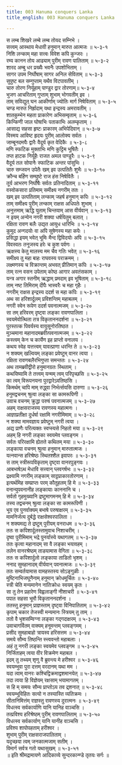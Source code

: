```yaml
---
title: 003 Hanuma conquers Lanka
title_english: 003 Hanuma conquers Lanka

---
```

स लम्ब शिखरे लम्बे लम्ब तोयद सम्निभे ।  
सत्त्वम् आस्थाय मेधावी हनुमान् मारुत आत्मजः ॥ ५-३-१  
निशि लन्काम् महा सत्त्वः विवेश कपि कुन्जरः ।  
रम्य कानन तोय आढ्याम् पुरीम् रावण पालिताम् ॥ ५-३-२  
शारद अम्बु धर प्रख्यैः भवनैः उपशोभिताम् ।  
सागर उपम निर्घोषाम् सागर अनिल सेविताम् ॥ ५-३-३  
सुपुष्ट बल सम्गुप्ताम् यथैव विटपावतीम् ।  
चारु तोरण निर्यूहाम् पाण्डुर द्वार तोरणाम्॥ ५-३-४  
भुजग आचरिताम् गुप्ताम् शुभाम् भोगवतीम् इव ।  
ताम् सविद्युत् घन आकीर्णाम् ज्योतिः मार्ग निषेविताम् ॥ ५-३-५  
चण्ड मारुत निर्ह्रादाम् यथा इन्द्रस्य अमरावतीम् ।  
शातकुम्भेन महता प्राकारेण अभिसम्वृताम् ॥ ५-३-६  
किन्किणी जाल घोषाभिः पताकाभिः अलम्कृताम् ।  
आसाद्य सहसा हृष्टः प्राकारम् अभिपेदिवान् ॥ ५-३-७  
विस्मय आविष्ट हृदयः पुरीम् आलोक्य सर्वतः ।  
जाम्बूनदमयैः द्वारैः वैदूर्य कृत वेदिकैः ॥ ५-३-८  
मणि स्फटिक मुक्ताभिः मणि कुट्टिम भूषितैः ।  
तप्त हाटक निर्यूहैः राजत अमल पाण्डुरैः ॥ ५-३-९  
वैदूर्य तल सोपानैः स्फाटिक अन्तर पांसुभिः ।  
चारु सम्जवन उपेतैः खम् इव उत्पतितैः शुभैः ॥ ५-३-१०  
क्रौन्च बर्हिण सम्घुष्टे राज हंस निषेवितैः ।  
तूर्य आभरण निर्घोषैः सर्वतः प्रतिनादिताम् ॥ ५-३-११  
वस्वोकसारा प्रतिमाम् समीक्ष्य नगरीम् ततः ।  
खम् इव उत्पतिताम् लन्काम् जहर्ष हनुमान् कपिः ॥ ५-३-१२  
ताम् समीक्ष्य पुरीम् लन्काम् राक्षस अधिपतेः शुभाम् ।  
अनुत्तमाम् ऋद्धि युताम् चिन्तयाम् आस वीर्यवान् ॥ ५-३-१३  
न इयम् अन्येन नगरी शक्या धर्षयितुम् बलात् ।  
रक्षिता रावण बलैः उद्यत आयुध धारिभिः ॥ ५-३-१४  
कुमुद अन्गदयोः वा अपि सुषेणस्य महा कपेः ।  
प्रसिद्धा इयम् भवेत् भूमिः मैन्द द्विविदयोः अपि ॥ ५-३-१५  
विवस्वतः तनूजस्य हरेः च कुश पर्वणः ।  
ऋक्षस्य केतु मालस्य मम चैव गतिः भवेत् ॥ ५-३-१६  
समीक्ष्य तु महा बाहः राघवस्य पराक्रमम् ।  
लक्ष्मणस्य च विक्रान्तम् अभवत् प्रीतिमान् कपिः ॥ ५-३-१७  
ताम् रत्न वसन उपेताम् कोष्ठ आगार अवतंसकाम् ।  
यन्त्र अगार स्तनीम् ऋद्धाम् प्रमदाम् इव भूषिताम् ॥ ५-३-१८  
ताम् नष्ट तिमिराम् दीपैः भास्वरैः च महा गृहैः ।  
नगरीम् राक्षस इन्द्रस्य ददर्श स महा कपिः ॥ ५-३-१९  
अथ सा हरिशार्दूलम् प्रविशन्तिम् महाबलम् ।  
नगरी स्वेन रूपेण ददर्श पवनात्मजम् ॥ ५-३-२०  
सा तम् हरिवरम् दृष्ट्वा लङ्का रावणपालिता ।  
स्वयमेवोत्थिता तत्र विकृताननदर्शना ॥ ५-३-२१  
पुरस्तत्क पिवर्यस्य वायुसूनोरतिष्ठत ।  
मुञ्चमाना महानादमब्रवीत्पवनात्मजम् ॥ ५-३-२२  
कस्त्वम् केन च कार्येण इह प्राप्तो वनालय ।  
कथय स्वेह यत्तत्त्वम् यावत्प्राणा धरन्ति ते ॥ ५-३-२३  
न शक्यम् खल्वियम् लङ्का प्रवेष्टुम् वानर त्वया ।  
रक्षिता रावणबलैरभिगुप्ता समन्ततः ॥ ५-३-२४  
अथ तामब्रवीद्वीरो हनुमानग्रतः स्थिताम् ।  
कथयिष्यामि ते तत्त्वम् यन्मम् त्वम् परिपृच्छसि ॥ ५-३-२५  
का त्वम् विरूपनयना पुरद्वारेऽवतिष्ठसि ।  
किमर्थम् चापि माम् रुद्ध्वा निर्भर्त्सयसि दारुणा ॥ ५-३-२६  
हनुमद्वचनम् श्रुत्वा लङ्का सा कामरूपिणी ।  
उवाच वचनम् क्रुद्धा परुषं पवनात्मजम् ॥ ५-३-२७  
अहम् राक्षसराजस्य रावणस्य महात्मनः ।  
आज्ञाप्रतीक्षा दुर्धर्षा रक्षामि नगरीमिमाम् ॥ ५-३-२८  
न शक्या मामवज्ञाय प्रवेष्टुम् नगरी त्वया ।  
अद्य प्राणैः परित्यक्तः स्वप्स्यसे निहतो मया ॥ ५-३-२९  
अहम् हि नगरी लङ्का स्वयमेव प्लवङ्गम ।  
सर्वतः परिरक्षामि ह्येतत्ते कथितम् मया ॥ ५-३-३०  
लङ्काया वचनम् श्रुत्वा हनुमान् मारुतात्मजः ।  
यत्नवान्स हरिश्रेष्ठः स्थितश्शैल इवापरः ॥ ५-३-३१  
स ताम् स्त्रीरूपविकृताम् दृष्ट्वा वानरपुङ्गवः ।  
आबभाषेऽथ मेधावि सत्त्वान् प्लवगर्षभः ॥ ५-३-३२  
द्रक्ष्यामि नगरीम् लङ्काम् साट्टप्राकारतोरणाम् ।  
इत्यर्थमिह सम्प्राप्तः परम् कौतूहलम् हि मे ॥ ५-३-३३  
वनान्युपवनानीह लङ्कायाः काननानि च ।  
सर्वतो गृहमुख्यानि द्रष्टुमागमनम् हि मे ॥ ५-३-३४  
तस्य तद्वचनम् श्रुत्वा लङ्का सा कामरूपिणी ।  
भूय एव पुनर्वाक्यम् बभाषे परुषाक्षरम् ॥ ५-३-३५  
मामनिर्जत्य दुर्बद्धे राक्षसेश्वरपालिता ।  
न शक्यमद्य ते द्रष्टुम् पुरीयम् वनराधम ॥ ५-३-३६  
ततः स कपिशार्दूलस्तामुवाच निशाचरीम् ।  
दृष्वा पुरीमिमाम् भद्रे पुनर्यास्ये यथागतम् ॥ ५-३-३७  
ततः कृत्वा महानादम् सा वै लङ्का भयावहम् ।  
तलेन वानरश्रेष्ठम् ताडयामास वेगिता ॥ ५-३-३८  
ततः स कपिशार्दुलो लङ्काया ताडितो भृशम् ।  
ननाद सुमहानादम् वीर्यवान् पवनात्मजः ॥ ५-३-३९  
ततः सम्वर्तयामास वामहस्तस्य सोऽङ्गुळीः ।  
मुष्टिनाभिजघूनैनाम् हनुमान् क्रोधमूर्चितः ॥ ५-३-४०  
स्त्री चेति मन्यमानेन नातिक्रोधः स्वयम् कृतः ।  
सा तु तेन प्रहारेण विह्वलाङ्गी नीशाचरी ॥ ५-३-४१  
पपात सहसा भूमौ विकृताननदर्शना ।  
ततस्तु हनुमान् प्राज्ञस्ताम् दृष्ट्वा विनिपातिताम् ॥ ५-३-४२  
कृपाम् चकार तेजस्वी मन्यमानः स्त्रियम् तु ताम् ।  
ततो वै भृशसम्विग्ना लङ्का गद्गदाक्षरम् ॥ ५-३-४३  
उवाचागर्वितम् वाक्यम् हनूमन्तम् प्लवङ्गमम् ।  
प्रसीद सुमहाबाहो त्रायस्व हरिसत्तम ॥ ५-३-४४  
समये सौम्य तिष्ठन्ति स्त्त्ववन्तो महाबलाः ।  
अहं तु नगरी लङ्का स्वयमेव प्लवङ्गम ॥ ५-३-४५  
निर्जिताहम् त्वया वीर विक्रमेण महाबल ।  
इदम् तु तथ्यम् शृणु वै ब्रुवन्त्य मे हरीश्वर ॥ ५-३-४६  
स्वयम्भुवा पुरा दत्तम् वरदानम् यथा मम ।  
यदा त्वाम् वानरः कश्चिद्विक्रमाद्वशमानयेत् ॥ ५-३-४७  
तदा त्वया हि विज्ञेयम् रक्षसाम् भयामागतम् ।  
स हि म् समयः सौम्य प्राप्तोऽय तव द्र्शनात् ॥ ५-३-४८  
स्वयम्भूविहितः सत्यो न तस्यास्ति व्यतिक्रमः ।  
सीतानिमित्तंम् राज्ञस्तु रावणस्य दुरात्मनः ॥ ५-३-४९  
विधत्स्व सर्वकार्याणि यानि यानिह वाञ्चसि ।  
तत्प्रविश्य हरिश्रेष्ठम् पुरीम् रावणपालिताम् ॥ ५-३-५०  
विधत्स्व सर्वकार्याण् यानि यानीह वाञ्चसि ।  
प्रविश्य शापोपहताम् हरीश्वर ।  
शुभाम् पुरीम् राक्षसराजपालिताम् ।  
यदृच्छया त्वम् जनकात्मजाम् सतीम् ।  
विमार्ग सर्वत्र गतो यथासुखम् ॥ ५-३-५१  
॥ इति श्रीमद्रामायणे आदिकाव्ये सुन्दरकान्ण्डे तृतयः सर्गः ॥